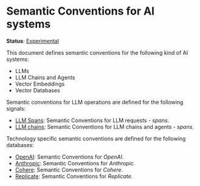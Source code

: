<!--- Hugo front matter used to generate the website version of this page:
linkTitle: AI
path_base_for_github_subdir:
  from: content/en/docs/specs/semconv/ai/_index.md
  to: database/README.md
--->

# Semantic Conventions for AI systems

**Status**: [Experimental][DocumentStatus]

This document defines semantic conventions for the following kind of AI systems:

* LLMs
* LLM Chains and Agents
* Vector Embeddings
* Vector Databases

Semantic conventions for LLM operations are defined for the following signals:

* [LLM Spans](llm-spans.md): Semantic Conventions for LLM requests - *spans*.
* [LLM chains](llm-chains-agents.md): Semantic Conventions for LLM chains and agents - *spans*.

Technology specific semantic conventions are defined for the following databases:

* [OpenAI](openai.md): Semantic Conventions for *OpenAI*.
* [Anthropic](anthropic.md): Semantic Conventions for *Anthropic*.
* [Cohere](cohere.md): Semantic Conventions for *Cohere*.
* [Replicate](replicate.md): Semantic Conventions for *Replicate*.

[DocumentStatus]: https://github.com/open-telemetry/opentelemetry-specification/tree/v1.22.0/specification/document-status.md
